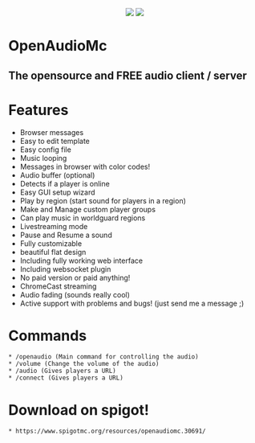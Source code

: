 <p align="center">
    <img src ="https://puu.sh/sGnUr/1adf03b7c9.png" />
    <img src ="http://puu.sh/sj7Ow/5eff81a3cc.jpg" />
</p>

# OpenAudioMc
## The opensource and FREE audio client / server

# Features
* Browser messages
* Easy to edit template
* Easy config file
* Music looping
* Messages in browser with color codes!
* Audio buffer (optional)
* Detects if a player is online
* Easy GUI setup wizard
* Play by region (start sound for players in a region)
* Make and Manage custom player groups
* Can play music in worldguard regions
* Livestreaming mode
* Pause and Resume a sound
* Fully customizable
* beautiful flat design
* Including fully working web interface
* Including websocket plugin
* No paid version or paid anything!
* ChromeCast streaming
* Audio fading (sounds really cool)
* Active support with problems and bugs! (just send me a message ;)
  
# Commands
    * /openaudio (Main command for controlling the audio)
    * /volume (Change the volume of the audio)
    * /audio (Gives players a URL)
    * /connect (Gives players a URL)
    
# Download on spigot!
    * https://www.spigotmc.org/resources/openaudiomc.30691/

